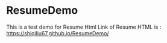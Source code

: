 # ResumeDemo
This is a test demo for Resume Html
Link of Resume HTML is : https://shiqiliu67.github.io/ResumeDemo/
